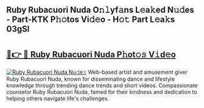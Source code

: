 ## Ruby Rubacuori Nuda O𝚗𝚕yf𝚊ns L𝚎a𝚔ed N𝚞𝚍es - Part-KTK P𝚑𝚘tos Vi𝚍𝚎o - H𝚘𝚝 Part L𝚎a𝚔s 03gSl

# <h2><a href="http://kf317r.oniu.top/?m=Ruby+Rubacuori+Nuda">🔗👉 🔴 Ruby Rubacuori Nuda P𝚑ot𝚘𝚜 V𝚒d𝚎o</a></h2>

[![Ruby Rubacuori Nuda Nu𝚍e𝚜](https://i.imgur.com/0qMVB7G.gif)](http://kf317r.oniu.top/?m=Ruby+Rubacuori+Nuda)
Web-based artist and amusement giver Ruby Rubacuori Nuda, known for disseminating dance and lifestyle knowledge through trending dance trends and short videos. Compassionate counselor Ruby Rubacuori Nuda, famed for their kindness and dedication to helping others navigate life's challenges.  
